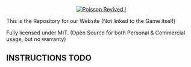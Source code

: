 <p align="center">
  <a href="https://play.poissonrevived.net">
    <img src="https://poissonrevived.net/logo.png" alt="Poisson Revived !" />
  </a>
</p>


This is the Repository for our Website (Not linked to the Game itself)

Fully licensed under MIT. (Open Source for both Personal & Commercial usage, but no warranty)

## INSTRUCTIONS TODO
